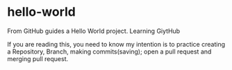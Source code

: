 # hello-world
From GitHub guides a Hello World project. Learning GiytHub

If you are reading this, you need to know my intention is to practice  creating a Repository, Branch, making commits(saving); open a pull request and merging pull request.
